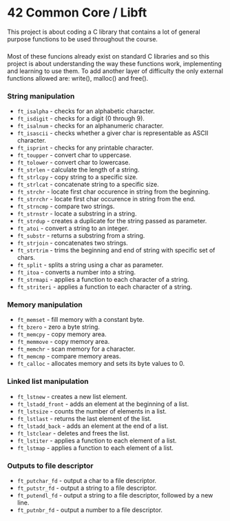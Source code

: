 # 42 Common Core / Libft
This project is about coding a C library that contains a lot of general purpose functions to be used throughout the course.
###
Most of these funcions already exist on standard C libraries and so this project is about understanding the way these functions work, implementing and learning to use them. 
To add another layer of difficulty the only external functions allowed are: write(), malloc() and free(). 
### String manipulation
- `ft_isalpha` - checks for an alphabetic character.
- `ft_isdigit` - checks for a digit (0 through 9).
- `ft_isalnum` - checks for an alphanumeric character.
- `ft_isascii` - checks whether a giver char is representable as ASCII character.
- `ft_isprint` - checks for any printable character.
- `ft_toupper` - convert char to uppercase.
- `ft_tolower` - convert char to lowercase.
- `ft_strlen` - calculate the length of a string.
- `ft_strlcpy` - copy string to a specific size.
- `ft_strlcat` - concatenate string to a specific size.
- `ft_strchr`	- locate first char occurence in string from the beginning.
- `ft_strrchr` - locate first char occurence in string from the end.
- `ft_strncmp` - compare two strings.
- `ft_strnstr` - locate a substring in a string.
- `ft_strdup` - creates a duplicate for the string passed as parameter.
- `ft_atoi` - convert a string to an integer.
- `ft_substr` - returns a substring from a string.
- `ft_strjoin` - concatenates two strings.
- `ft_strtrim` - trims the beginning and end of string with specific set of chars.
- `ft_split` - splits a string using a char as parameter.
- `ft_itoa` - converts a number into a string.
- `ft_strmapi` - applies a function to each character of a string.
- `ft_striteri` - applies a function to each character of a string.
###
### Memory manipulation
- `ft_memset` - fill memory with a constant byte.
- `ft_bzero` - zero a byte string.
- `ft_memcpy`	- copy memory area.
- `ft_memmove` - copy memory area.
- `ft_memchr` - scan memory for a character.
- `ft_memcmp`	- compare memory areas.
- `ft_calloc` - allocates memory and sets its byte values to 0.
###
### Linked list manipulation
- `ft_lstnew`	- creates a new list element.
- `ft_lstadd_front`	- adds an element at the beginning of a list.
- `ft_lstsize` - counts the number of elements in a list.
- `ft_lstlast` - returns the last element of the list.
- `ft_lstadd_back` - adds an element at the end of a list.
- `ft_lstclear` - deletes and frees the list.
- `ft_lstiter` - applies a function to each element of a list.
- `ft_lstmap`	- applies a function to each element of a list.
###
### Outputs to file descriptor
- `ft_putchar_fd` - output a char to a file descriptor.
- `ft_putstr_fd`	- output a string to a file descriptor.
- `ft_putendl_fd` - output a string to a file descriptor, followed by a new line.
- `ft_putnbr_fd`	- output a number to a file descriptor.
